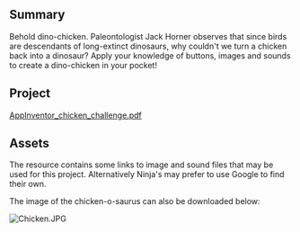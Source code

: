 ## Summary

 Behold dino-chicken. Paleontologist Jack Horner observes
that since birds are descendants of long-extinct dinosaurs, why couldn't
we turn a chicken back into a dinosaur? Apply your knowledge of buttons,
images and sounds to create a dino-chicken in your pocket\!


## Project

[AppInventor_chicken_challenge.pdf](../files/AppInventor_chicken_challenge.pdf)

## Assets

The resource contains some links to image and sound files that may be
used for this project. Alternatively Ninja's may prefer to use Google to
find their own.

The image of the chicken-o-saurus can also be downloaded below:

![Chicken.JPG](Chicken.JPG "Chicken.JPG")
